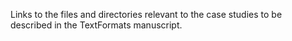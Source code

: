Links to the files and directories relevant to the
case studies to be described in the TextFormats manuscript.
